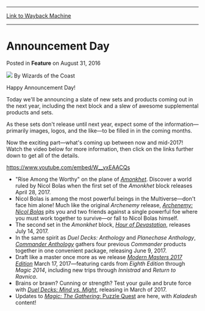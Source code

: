 
---
[Link to Wayback Machine](https://web.archive.org/web/20210418225434/https://magic.wizards.com/en/articles/archive/feature/announcement-day-2016-08-31)

[_metadata_:wayback_url]:- "https://magic.wizards.com/en/articles/archive/feature/announcement-day-2016-08-31"
[_metadata_:wayback_raw_url]:- "https://web.archive.org/web/20210418225434id_/https://magic.wizards.com/en/articles/archive/feature/announcement-day-2016-08-31"
[_metadata_:wayback_capture_timestamp]:- "2021-04-18 22:54:34+00:00"
[_metadata_:publish_date]:- "2016-08-31"
[_metadata_:description]:- "Happy Announcement Day!"
[_metadata_:generator]:- "Drupal 7 (http://drupal.org)"
---


Announcement Day
================



 Posted in **Feature**
 on August 31, 2016 






![](https://media.magic.wizards.com/styles/auth_small/public/images/person/wizards_author.jpg)
By Wizards of the Coast











Happy Announcement Day!


Today we'll be announcing a slate of new sets and products coming out in the next year, including the next block and a slew of awesome supplemental products and sets.


As these sets don't release until next year, expect some of the information—primarily images, logos, and the like—to be filled in in the coming months.


Now the exciting part—what's coming up between now and mid-2017! Watch the video below for more information, then click on the links further down to get all of the details.


<https://www.youtube.com/embed/W__yxEAACQs>


* "Rise Among the Worthy" on the plane of [*Amonkhet*](http://magic.wizards.com/en/content/amonkhet-info). Discover a world ruled by Nicol Bolas when the first set of the *Amonkhet* block releases April 28, 2017.
* Nicol Bolas is among the most powerful beings in the Multiverse—don't face him alone! Much like the original *Archenemy* release, [*Archenemy: Nicol Bolas*](http://magic.wizards.com/en/content/archenemy-nicol-bolas-info) pits you and two friends against a single powerful foe where you must work together to survive—or fall to Nicol Bolas himself.
* The second set in the *Amonkhet* block, [*Hour of Devastation*](http://magic.wizards.com/en/content/hour-devastation-info), releases July 14, 2017.
* In the same spirit as *Duel Decks: Anthology* and *Planechase Anthology*, [*Commander Anthology*](http://magic.wizards.com/en/content/commander-anthology-info) gathers four previous *Commander* products together in one convenient package, releasing June 9, 2017.
* Draft like a master once more as we release [*Modern Masters 2017 Edition*](http://magic.wizards.com/en/content/modern-masters-2017-info) March 17, 2017—featuring cards from *Eighth Edition* through *Magic 2014*, including new trips through *Innistrad* and *Return to Ravnica*.
* Brains or brawn? Cunning or strength? Test your guile and brute force with [*Duel Decks: Mind vs. Might*](http://magic.wizards.com/en/content/duel-decks-mind-might-info), releasing in March of 2017.
* Updates to [*Magic: The Gathering*: Puzzle Quest](https://d3go.com/a-new-kaladesh-themed-pvp-event-for-magic-the-gathering-puzzle-quest) are here, with *Kaladesh* content!







